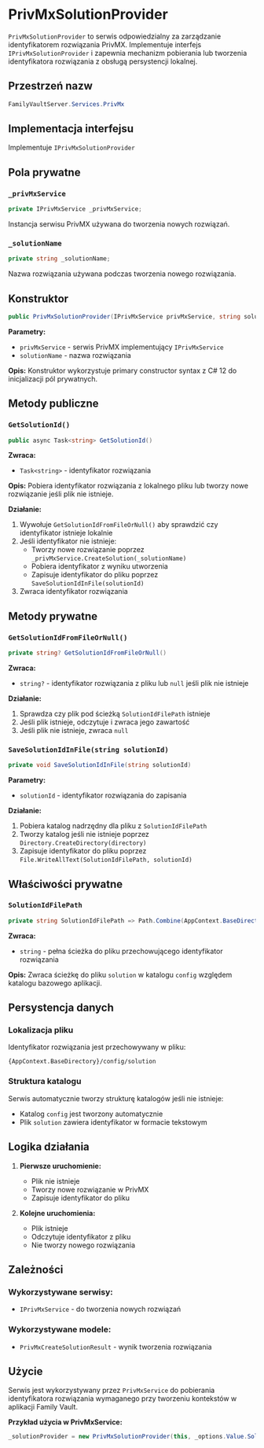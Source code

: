 # PrivMxSolutionProvider

`PrivMxSolutionProvider` to serwis odpowiedzialny za zarządzanie identyfikatorem rozwiązania PrivMX. Implementuje interfejs `IPrivMxSolutionProvider` i zapewnia mechanizm pobierania lub tworzenia identyfikatora rozwiązania z obsługą persystencji lokalnej.

## Przestrzeń nazw

```csharp
FamilyVaultServer.Services.PrivMx
```

## Implementacja interfejsu

Implementuje `IPrivMxSolutionProvider`

## Pola prywatne

### `_privMxService`
```csharp
private IPrivMxService _privMxService;
```
Instancja serwisu PrivMX używana do tworzenia nowych rozwiązań.

### `_solutionName`
```csharp
private string _solutionName;
```
Nazwa rozwiązania używana podczas tworzenia nowego rozwiązania.

## Konstruktor

```csharp
public PrivMxSolutionProvider(IPrivMxService privMxService, string solutionName)
```

**Parametry:**
- `privMxService` - serwis PrivMX implementujący `IPrivMxService`
- `solutionName` - nazwa rozwiązania

**Opis:** Konstruktor wykorzystuje primary constructor syntax z C# 12 do inicjalizacji pól prywatnych.

## Metody publiczne

### `GetSolutionId()`
```csharp
public async Task<string> GetSolutionId()
```

**Zwraca:**
- `Task<string>` - identyfikator rozwiązania

**Opis:** Pobiera identyfikator rozwiązania z lokalnego pliku lub tworzy nowe rozwiązanie jeśli plik nie istnieje.

**Działanie:**
1. Wywołuje `GetSolutionIdFromFileOrNull()` aby sprawdzić czy identyfikator istnieje lokalnie
2. Jeśli identyfikator nie istnieje:
   - Tworzy nowe rozwiązanie poprzez `_privMxService.CreateSolution(_solutionName)`
   - Pobiera identyfikator z wyniku utworzenia
   - Zapisuje identyfikator do pliku poprzez `SaveSolutionIdInFile(solutionId)`
3. Zwraca identyfikator rozwiązania

## Metody prywatne

### `GetSolutionIdFromFileOrNull()`
```csharp
private string? GetSolutionIdFromFileOrNull()
```

**Zwraca:**
- `string?` - identyfikator rozwiązania z pliku lub `null` jeśli plik nie istnieje

**Działanie:**
1. Sprawdza czy plik pod ścieżką `SolutionIdFilePath` istnieje
2. Jeśli plik istnieje, odczytuje i zwraca jego zawartość
3. Jeśli plik nie istnieje, zwraca `null`

### `SaveSolutionIdInFile(string solutionId)`
```csharp
private void SaveSolutionIdInFile(string solutionId)
```

**Parametry:**
- `solutionId` - identyfikator rozwiązania do zapisania

**Działanie:**
1. Pobiera katalog nadrzędny dla pliku z `SolutionIdFilePath`
2. Tworzy katalog jeśli nie istnieje poprzez `Directory.CreateDirectory(directory)`
3. Zapisuje identyfikator do pliku poprzez `File.WriteAllText(SolutionIdFilePath, solutionId)`

## Właściwości prywatne

### `SolutionIdFilePath`
```csharp
private string SolutionIdFilePath => Path.Combine(AppContext.BaseDirectory, "config/solution");
```

**Zwraca:**
- `string` - pełna ścieżka do pliku przechowującego identyfikator rozwiązania

**Opis:** Zwraca ścieżkę do pliku `solution` w katalogu `config` względem katalogu bazowego aplikacji.

## Persystencja danych

### Lokalizacja pliku
Identyfikator rozwiązania jest przechowywany w pliku:
```
{AppContext.BaseDirectory}/config/solution
```

### Struktura katalogu
Serwis automatycznie tworzy strukturę katalogów jeśli nie istnieje:
- Katalog `config` jest tworzony automatycznie
- Plik `solution` zawiera identyfikator w formacie tekstowym

## Logika działania

1. **Pierwsze uruchomienie:**
   - Plik nie istnieje
   - Tworzy nowe rozwiązanie w PrivMX
   - Zapisuje identyfikator do pliku

2. **Kolejne uruchomienia:**
   - Plik istnieje
   - Odczytuje identyfikator z pliku
   - Nie tworzy nowego rozwiązania

## Zależności

### Wykorzystywane serwisy:
- `IPrivMxService` - do tworzenia nowych rozwiązań

### Wykorzystywane modele:
- `PrivMxCreateSolutionResult` - wynik tworzenia rozwiązania

## Użycie

Serwis jest wykorzystywany przez `PrivMxService` do pobierania identyfikatora rozwiązania wymaganego przy tworzeniu kontekstów w aplikacji Family Vault.

**Przykład użycia w PrivMxService:**
```csharp
_solutionProvider = new PrivMxSolutionProvider(this, _options.Value.SolutionName);
```
